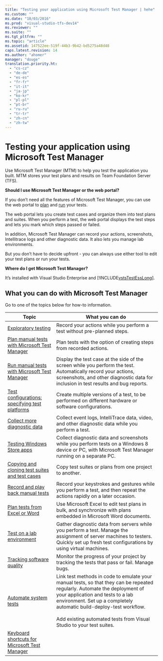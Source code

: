 ```yaml
---
title: "Testing your application using Microsoft Test Manager | hehe"
ms.custom: ""
ms.date: "10/03/2016"
ms.prod: "visual-studio-tfs-dev14"
ms.reviewer: ""
ms.suite: ""
ms.tgt_pltfrm: ""
ms.topic: "article"
ms.assetid: 147522ee-519f-44b3-9b42-bd5275a48d48
caps.latest.revision: 14
ms.author: "ahomer"
manager: "douge"
translation.priority.ht: 
  - "cs-cz"
  - "de-de"
  - "es-es"
  - "fr-fr"
  - "it-it"
  - "ja-jp"
  - "ko-kr"
  - "pl-pl"
  - "pt-br"
  - "ru-ru"
  - "tr-tr"
  - "zh-cn"
  - "zh-tw"
---
```

# Testing your application using Microsoft Test Manager
Use Microsoft Test Manager (MTM) to help you test the application you built. MTM stores your test plans and results on Team Foundation Server (TFS).  
  
 **Should I use Microsoft Test Manager or the web portal?**  
  
 If you don’t need all the features of Microsoft Test Manager, you can use the web portal to [plan](../test/planning-manual-tests-using-the-web-portal.md) and [run](../test/running-manual-tests-using-the-web-portal.md) your tests.  
  
 The web portal lets you create test cases and organize them into test plans and suites. When you perform a test, the web portal displays the test steps and lets you mark which steps passed or failed.  
  
 In addition, Microsoft Test Manager can record your actions, screenshots, Intellitrace logs and other diagnostic data. It also lets you manage lab environments.  
  
 But you don’t have to decide upfront - you can always use either tool to edit your test plans or run your tests.  
  
 **Where do I get Microsoft Test Manager?**  
  
 It’s installed with Visual Studio Enterprise and [!INCLUDE[vstsTestEssLong](../test/includes/vststestesslong_md.md)].  
  
## What you can do with Microsoft Test Manager  
 Go to one of the topics below for how-to information.  
  
|Topic|What you can do|  
|-----------|---------------------|  
|[Exploratory testing](../test/exploratory-testing-using-microsoft-test-manager.md)|Record your actions while you perform a test without pre-planned steps.|  
|[Plan manual tests with Microsoft Test Manager](../test/plan-manual-tests-with-microsoft-test-manager.md)|Plan tests with the option of creating steps from recorded actions.|  
|[Run manual tests with Microsoft Test Manager](../test/run-manual-tests-with-microsoft-test-manager.md)|Display the test case at the side of the screen while you perform the test. Automatically record your actions, screenshots, and other diagnostic data for inclusion in test results and bug reports.|  
|[Test configurations: specifying test platforms](../test/test-configurations--specifying-test-platforms.md)|Create multiple versions of a test, to be performed on different hardware or software configurations.|  
|[Collect more diagnostic data](../test/collect-more-diagnostic-data-in-manual-tests.md)|Collect event logs, IntelliTrace data, video, and other diagnostic data while you perform a test.|  
|[Testing Windows Store apps](../test/testing-windows-store-apps.md)|Collect diagnostic data and screenshots while you perform tests on a Windows 8 device or PC, with Microsoft Test Manager running on a separate PC.|  
|[Copying and cloning test suites and test cases](../test/copying-and-cloning-test-suites-and-test-cases.md)|Copy test suites or plans from one project to another.|  
|[Record and play back manual tests](../test/record-and-play-back-manual-tests.md)|Record your keystrokes and gestures while you perform a test, and then repeat the actions rapidly on a later occasion.|  
|[Plan tests from Excel or Word](../test/plan-application-tests-from-a-microsoft-excel-or-microsoft-word-document.md)|Use Microsoft Excel to edit test plans in bulk, and synchronize with plans embedded in Microsoft Word documents.|  
|[Test on a lab environment](../test/test-on-a-lab-environment.md)|Gather diagnostic data from servers while you perform a test. Manage the assignment of server machines to testers. Quickly set up fresh test configurations by using virtual machines.|  
|[Tracking software quality](../test/tracking-software-quality.md)|Monitor the progress of your project by tracking the tests that pass or fail. Manage bugs.|  
|[Automate system tests](../test/automate-system-tests.md)|Link test methods in code to emulate your manual tests, so that they can be repeated regularly. Automate the deployment of your application and tests to a lab environment. Set up a completely automatic build-deploy-test workflow.<br /><br /> Add existing automated tests from Visual Studio to your test suites.|  
|[Keyboard shortcuts for Microsoft Test Manager](../test/keyboard-shortcuts-for-microsoft-test-manager.md)||